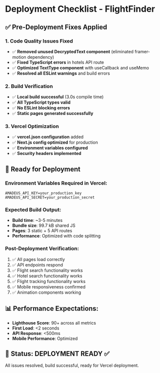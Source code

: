 # Deployment Checklist - FlightFinder

## ✅ Pre-Deployment Fixes Applied

### 1. Code Quality Issues Fixed
- ✅ **Removed unused DecryptedText component** (eliminated framer-motion dependency)
- ✅ **Fixed TypeScript errors** in hotels API route
- ✅ **Optimized TextType component** with useCallback and useMemo
- ✅ **Resolved all ESLint warnings** and build errors

### 2. Build Verification
- ✅ **Local build successful** (3.0s compile time)
- ✅ **All TypeScript types valid**
- ✅ **No ESLint blocking errors**
- ✅ **Static pages generated successfully**

### 3. Vercel Optimization
- ✅ **vercel.json configuration** added
- ✅ **Next.js config optimized** for production
- ✅ **Environment variables configured**
- ✅ **Security headers implemented**

## 🚀 Ready for Deployment

### Environment Variables Required in Vercel:
```
AMADEUS_API_KEY=your_production_key
AMADEUS_API_SECRET=your_production_secret
```

### Expected Build Output:
- **Build time**: ~3-5 minutes
- **Bundle size**: 99.7 kB shared JS
- **Pages**: 3 static + 5 API routes
- **Performance**: Optimized with code splitting

### Post-Deployment Verification:
1. ✅ All pages load correctly
2. ✅ API endpoints respond
3. ✅ Flight search functionality works
4. ✅ Hotel search functionality works  
5. ✅ Flight tracking functionality works
6. ✅ Mobile responsiveness confirmed
7. ✅ Animation components working

## 📊 Performance Expectations:
- **Lighthouse Score**: 90+ across all metrics
- **First Load**: <2 seconds
- **API Response**: <500ms
- **Mobile Performance**: Optimized

## 🎯 Status: DEPLOYMENT READY ✅
All issues resolved, build successful, ready for Vercel deployment.
